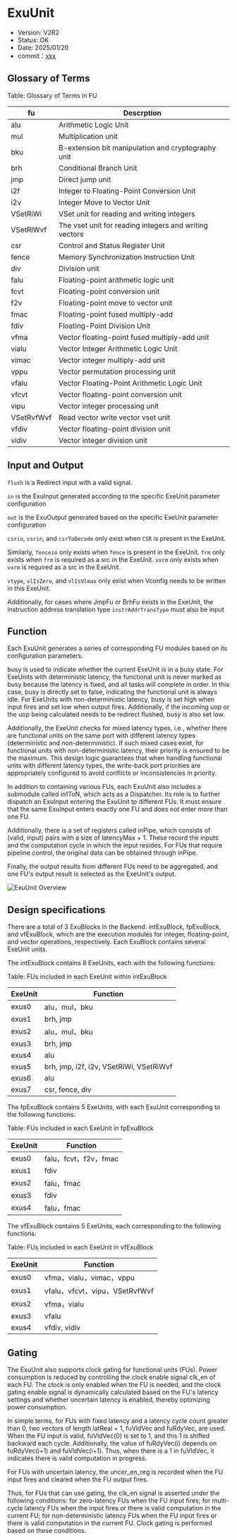 # ExuUnit

- Version: V2R2
- Status: OK
- Date: 2025/01/20
- commit：[xxx](https://github.com/OpenXiangShan/XiangShan/tree/xxx)

## Glossary of Terms

Table: Glossary of Terms in FU

| fu         | Descrption                                             |
| ---------- | ------------------------------------------------------ |
| alu        | Arithmetic Logic Unit                                  |
| mul        | Multiplication unit                                    |
| bku        | B-extension bit manipulation and cryptography unit     |
| brh        | Conditional Branch Unit                                |
| jmp        | Direct jump unit                                       |
| i2f        | Integer to Floating-Point Conversion Unit              |
| i2v        | Integer Move to Vector Unit                            |
| VSetRiWi   | VSet unit for reading and writing integers             |
| VSetRiWvf  | The vset unit for reading integers and writing vectors |
| csr        | Control and Status Register Unit                       |
| fence      | Memory Synchronization Instruction Unit                |
| div        | Division unit                                          |
| falu       | Floating-point arithmetic logic unit                   |
| fcvt       | Floating-point conversion unit                         |
| f2v        | Floating-point move to vector unit                     |
| fmac       | Floating-point fused multiply-add                      |
| fdiv       | Floating-Point Division Unit                           |
| vfma       | Vector floating-point fused multiply-add unit          |
| vialu      | Vector Integer Arithmetic Logic Unit                   |
| vimac      | Vector integer multiply-add unit                       |
| vppu       | Vector permutation processing unit                     |
| vfalu      | Vector Floating-Point Arithmetic Logic Unit            |
| vfcvt      | Vector floating-point conversion unit                  |
| vipu       | Vector integer processing unit                         |
| VSetRvfWvf | Read vector write vector vset unit                     |
| vfdiv      | Vector floating-point division unit                    |
| vidiv      | Vector integer division unit                           |

## Input and Output

`flush` is a Redirect input with a valid signal.

`in` is the ExuInput generated according to the specific ExeUnit parameter
configuration

`out` is the ExuOutput generated based on the specific ExeUnit parameter
configuration

`csrio`, `csrin`, and `csrToDecode` only exist when `CSR` is present in the
ExeUnit.

Similarly, `fenceio` only exists when `fence` is present in the ExeUnit. `frm`
only exists when `frm` is required as a src in the ExeUnit. `vxrm` only exists
when `vxrm` is required as a src in the ExeUnit.

`vtype`, `vlIsZero`, and `vlIsVlmax` only exist when Vconfig needs to be written
in this ExeUnit.

Additionally, for cases where JmpFu or BrhFu exists in the ExeUnit, the
instruction address translation type `instrAddrTransType` must also be input

## Function

Each ExuUnit generates a series of corresponding FU modules based on its
configuration parameters.

busy is used to indicate whether the current ExeUnit is in a busy state. For
ExeUnits with deterministic latency, the functional unit is never marked as busy
because the latency is fixed, and all tasks will complete in order. In this
case, busy is directly set to false, indicating the functional unit is always
idle. For ExeUnits with non-deterministic latency, busy is set high when input
fires and set low when output fires. Additionally, if the incoming uop or the
uop being calculated needs to be redirect flushed, busy is also set low.

Additionally, the ExeUnit checks for mixed latency types, i.e., whether there
are functional units on the same port with different latency types
(deterministic and non-deterministic). If such mixed cases exist, for functional
units with non-deterministic latency, their priority is ensured to be the
maximum. This design logic guarantees that when handling functional units with
different latency types, the write-back port priorities are appropriately
configured to avoid conflicts or inconsistencies in priority.

In addition to containing various FUs, each ExuUnit also includes a submodule
called in1ToN, which acts as a Dispatcher. Its role is to further dispatch an
ExuInput entering the ExuUnit to different FUs. It must ensure that the same
ExuInput enters exactly one FU and does not enter more than one FU.

Additionally, there is a set of registers called inPipe, which consists of
(valid, input) pairs with a size of latencyMax + 1. These record the inputs and
the computation cycle in which the input resides. For FUs that require pipeline
control, the original data can be obtained through inPipe.

Finally, the output results from different FUs need to be aggregated, and one
FU's output result is selected as the ExeUnit's output.

![ExuUnit Overview](./figure/ExuUnit-Overview.svg)

## Design specifications

There are a total of 3 ExuBlocks in the Backend: intExuBlock, fpExuBlock, and
vfExuBlock, which are the execution modules for integer, floating-point, and
vector operations, respectively. Each ExuBlock contains several ExeUnit units.

The intExuBlock contains 8 ExeUnits, each with the following functions:

Table: FUs included in each ExeUnit within intExuBlock

| ExeUnit | Function                                |
| ------- | --------------------------------------- |
| exus0   | alu，mul，bku                             |
| exus1   | brh, jmp                                |
| exus2   | alu，mul，bku                             |
| exus3   | brh, jmp                                |
| exus4   | alu                                     |
| exus5   | brh, jmp, i2f, i2v, VSetRiWi, VSetRiWvf |
| exus6   | alu                                     |
| exus7   | csr, fence, div                         |

The fpExuBlock contains 5 ExeUnits, with each ExuUnit corresponding to the
following functions:

Table: FUs included in each ExeUnit in fpExuBlock

| ExeUnit | Function           |
| ------- | ------------------ |
| exus0   | falu，fcvt，f2v，fmac |
| exus1   | fdiv               |
| exus2   | falu，fmac          |
| exus3   | fdiv               |
| exus4   | falu，fmac          |

The vfExuBlock contains 5 ExeUnits, each corresponding to the following
functions:

Table: FUs included in each ExeUnit in vfExuBlock

| ExeUnit | Function                    |
| ------- | --------------------------- |
| exus0   | vfma，vialu，vimac，vppu       |
| exus1   | vfalu，vfcvt，vipu，VSetRvfWvf |
| exus2   | vfma，vialu                  |
| exus3   | vfalu                       |
| exus4   | vfdiv, vidiv                |

## Gating

The ExuUnit also supports clock gating for functional units (FUs). Power
consumption is reduced by controlling the clock enable signal clk_en of each FU.
The clock is only enabled when the FU is needed, and the clock gating enable
signal is dynamically calculated based on the FU's latency settings and whether
uncertain latency is enabled, thereby optimizing power consumption.

In simple terms, for FUs with fixed latency and a latency cycle count greater
than 0, two vectors of length latReal + 1, fuVldVec and fuRdyVec, are used. When
the FU input is valid, fuVldVec(0) is set to 1, and this 1 is shifted backward
each cycle. Additionally, the value of fuRdyVec(i) depends on fuRdyVec(i+1) and
fuVldVec(i+1). Thus, when there is a 1 in fuVldVec, it indicates there is valid
computation in progress.

For FUs with uncertain latency, the uncer_en_reg is recorded when the FU input
fires and cleared when the FU output fires.

Thus, for FUs that can use gating, the clk_en signal is asserted under the
following conditions: for zero-latency FUs when the FU input fires; for
multi-cycle latency FUs when the input fires or there is valid computation in
the current FU; for non-deterministic latency FUs when the FU input fires or
there is valid computation in the current FU. Clock gating is performed based on
these conditions.
